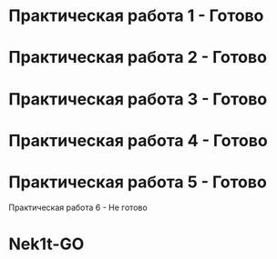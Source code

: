 Практическая работа 1 - Готовo
==============================
Практическая работа 2 - Готово
==============================
Практическая работа 3 - Готово
==============================
Практическая работа 4 - Готово
==============================
Практическая работа 5 - Готово
==============================
Практическая работа 6 - Не готово

# Nek1t-GO
